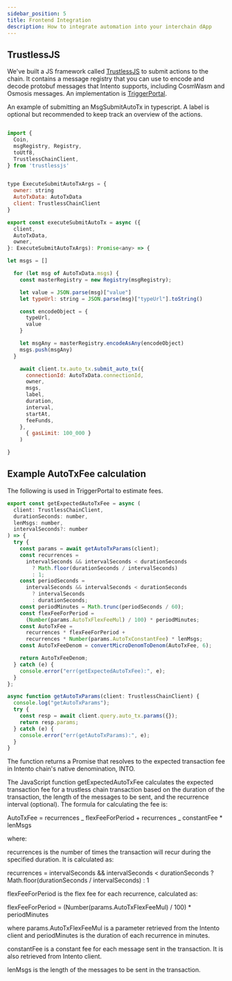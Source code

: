 ```yaml
---
sidebar_position: 5
title: Frontend Integration
description: How to integrate automation into your interchain dApp
---
```


## TrustlessJS

We've built a JS framework called [TrustlessJS](https://npmjs.com/package/trustlessjs) to submit actions to the chain. It contains a message registry that you can use to encode and decode protobuf messages that Intento supports, including CosmWasm and Osmosis messages. An implementation is [TriggerPortal](https://triggerportal.zone).

An example of submitting an MsgSubmitAutoTx in typescript. A label is optional but recommended to keep track an overview of the actions.

```js

import {
  Coin,
  msgRegistry, Registry,
  toUtf8,
  TrustlessChainClient,
} from 'trustlessjs'


type ExecuteSubmitAutoTxArgs = {
  owner: string
  AutoTxData: AutoTxData
  client: TrustlessChainClient
}

export const executeSubmitAutoTx = async ({
  client,
  AutoTxData,
  owner,
}: ExecuteSubmitAutoTxArgs): Promise<any> => {

let msgs = []

  for (let msg of AutoTxData.msgs) {
    const masterRegistry = new Registry(msgRegistry);

    let value = JSON.parse(msg)["value"]
    let typeUrl: string = JSON.parse(msg)["typeUrl"].toString()

    const encodeObject = {
      typeUrl,
      value
    }

    let msgAny = masterRegistry.encodeAsAny(encodeObject)
    msgs.push(msgAny)
  }

    await client.tx.auto_tx.submit_auto_tx({
      connectionId: AutoTxData.connectionId,
      owner,
      msgs,
      label,
      duration,
      interval,
      startAt,
      feeFunds,
    },
      { gasLimit: 100_000 }
    )

}
```

## Example AutoTxFee calculation

The following is used in TriggerPortal to estimate fees.

```js
export const getExpectedAutoTxFee = async (
  client: TrustlessChainClient,
  durationSeconds: number,
  lenMsgs: number,
  intervalSeconds?: number
) => {
  try {
    const params = await getAutoTxParams(client);
    const recurrences =
      intervalSeconds && intervalSeconds < durationSeconds
        ? Math.floor(durationSeconds / intervalSeconds)
        : 1;
    const periodSeconds =
      intervalSeconds && intervalSeconds < durationSeconds
        ? intervalSeconds
        : durationSeconds;
    const periodMinutes = Math.trunc(periodSeconds / 60);
    const flexFeeForPeriod =
      (Number(params.AutoTxFlexFeeMul) / 100) * periodMinutes;
    const AutoTxFee =
      recurrences * flexFeeForPeriod +
      recurrences * Number(params.AutoTxConstantFee) * lenMsgs;
    const AutoTxFeeDenom = convertMicroDenomToDenom(AutoTxFee, 6);

    return AutoTxFeeDenom;
  } catch (e) {
    console.error("err(getExpectedAutoTxFee):", e);
  }
};

async function getAutoTxParams(client: TrustlessChainClient) {
  console.log("getAutoTxParams");
  try {
    const resp = await client.query.auto_tx.params({});
    return resp.params;
  } catch (e) {
    console.error("err(getAutoTxParams):", e);
  }
}
```

The function returns a Promise that resolves to the expected transaction fee in Intento chain's native denomination, INTO.

The JavaScript function getExpectedAutoTxFee calculates the expected transaction fee for a trustless chain transaction based on the duration of the transaction, the length of the messages to be sent, and the recurrence interval (optional). The formula for calculating the fee is:

AutoTxFee = recurrences _ flexFeeForPeriod + recurrences _ constantFee \* lenMsgs

where:

recurrences is the number of times the transaction will recur during the specified duration. It is calculated as:

recurrences = intervalSeconds && intervalSeconds < durationSeconds ? Math.floor(durationSeconds / intervalSeconds) : 1

flexFeeForPeriod is the flex fee for each recurrence, calculated as:

flexFeeForPeriod = (Number(params.AutoTxFlexFeeMul) / 100) \* periodMinutes

where params.AutoTxFlexFeeMul is a parameter retrieved from the Intento client and periodMinutes is the duration of each recurrence in minutes.

constantFee is a constant fee for each message sent in the transaction. It is also retrieved from Intento client.

lenMsgs is the length of the messages to be sent in the transaction.

